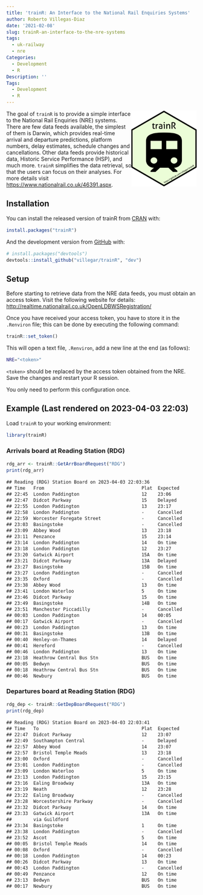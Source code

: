 ```yaml
---
title: 'trainR: An Interface to the National Rail Enquiries Systems'
author: Roberto Villegas-Diaz
date: '2021-02-08'
slug: trainR-an-interface-to-the-nre-systems
tags:
  - uk-railway
  - nre
Categories:
  - Development
  - R
Description: ''
Tags:
  - Development
  - R
---
```


<img src="https://raw.githubusercontent.com/villegar/trainR/main/inst/images/logo.png" alt="logo" align="right" height=200px/>

The goal of `trainR` is to provide a simple interface to the 
National Rail Enquiries (NRE) systems. There are few data feeds 
available, the simplest of them is Darwin, which provides real-time 
arrival and departure predictions, platform numbers, delay estimates, 
schedule changes and cancellations. Other data feeds provide historical 
data, Historic Service Performance (HSP), and much more. `trainR` 
simplifies the data retrieval, so that the users can focus on their 
analyses. For more details visit 
https://www.nationalrail.co.uk/46391.aspx.

## Installation

You can install the released version of trainR from [CRAN](https://CRAN.R-project.org) with:

``` r
install.packages("trainR")
```

And the development version from [GitHub](https://github.com/) with:

``` r
# install.packages("devtools")
devtools::install_github("villegar/trainR", "dev")
```

## Setup
Before starting to retrieve data from the NRE data feeds, you must obtain an access token. 
Visit the following website for details: http://realtime.nationalrail.co.uk/OpenLDBWSRegistration/

Once you have received your access token, you have to store it in the `.Renviron` file; this can be 
done by executing the following command:


```r
trainR::set_token()
```

This will open a text file, `.Renviron`, add a new line at the end (as follows):

```bash
NRE="<token>"
```

`<token>` should be replaced by the access token obtained from the NRE. Save the changes and restart 
your R session.

You only need to perform this configuration once.

## Example (Last rendered on 2023-04-03 22:03)

Load `trainR` to your working environment:

```r
library(trainR)
```

### Arrivals board at Reading Station (RDG)


```r
rdg_arr <- trainR::GetArrBoardRequest("RDG")
print(rdg_arr)
```

```
## Reading (RDG) Station Board on 2023-04-03 22:03:36
## Time   From                                    Plat  Expected
## 22:45  London Paddington                       12    23:06
## 22:47  Didcot Parkway                          15    Delayed
## 22:55  London Paddington                       13    23:17
## 22:58  London Paddington                       -     Cancelled
## 22:59  Worcester Foregate Street               -     Cancelled
## 23:03  Basingstoke                             -     Cancelled
## 23:09  Abbey Wood                              13    23:18
## 23:11  Penzance                                15    23:14
## 23:14  London Paddington                       14    On time
## 23:18  London Paddington                       12    23:27
## 23:20  Gatwick Airport                         15A   On time
## 23:21  Didcot Parkway                          13A   Delayed
## 23:27  Basingstoke                             15B   On time
## 23:27  London Paddington                       -     Cancelled
## 23:35  Oxford                                  -     Cancelled
## 23:38  Abbey Wood                              13    On time
## 23:41  London Waterloo                         5     On time
## 23:46  Didcot Parkway                          15    On time
## 23:49  Basingstoke                             14B   On time
## 23:51  Manchester Piccadilly                   -     Cancelled
## 00:03  London Paddington                       14    00:05
## 00:17  Gatwick Airport                         -     Cancelled
## 00:23  London Paddington                       13    On time
## 00:31  Basingstoke                             13B   On time
## 00:40  Henley-on-Thames                        14    Delayed
## 00:41  Hereford                                -     Cancelled
## 00:46  London Paddington                       13    On time
## 23:18  Heathrow Central Bus Stn                BUS   On time
## 00:05  Bedwyn                                  BUS   On time
## 00:18  Heathrow Central Bus Stn                BUS   On time
## 00:46  Newbury                                 BUS   On time
```

### Departures board at Reading Station (RDG)


```r
rdg_dep <- trainR::GetDepBoardRequest("RDG")
print(rdg_dep)
```

```
## Reading (RDG) Station Board on 2023-04-03 22:03:41
## Time   To                                      Plat  Expected
## 22:47  Didcot Parkway                          12    23:07
## 22:49  Southampton Central                     -     Delayed
## 22:57  Abbey Wood                              14    23:07
## 22:57  Bristol Temple Meads                    13    23:18
## 23:00  Oxford                                  -     Cancelled
## 23:01  London Paddington                       -     Cancelled
## 23:09  London Waterloo                         5     On time
## 23:13  London Paddington                       15    23:15
## 23:16  Ealing Broadway                         13A   On time
## 23:19  Neath                                   12    23:28
## 23:22  Ealing Broadway                         -     Cancelled
## 23:28  Worcestershire Parkway                  -     Cancelled
## 23:32  Didcot Parkway                          14    On time
## 23:33  Gatwick Airport                         13A   On time
##        via Guildford                           
## 23:34  Basingstoke                             1     On time
## 23:38  London Paddington                       -     Cancelled
## 23:52  Ascot                                   5     On time
## 00:05  Bristol Temple Meads                    14    On time
## 00:08  Oxford                                  -     Cancelled
## 00:18  London Paddington                       14    00:23
## 00:26  Didcot Parkway                          13    On time
## 00:43  London Paddington                       -     Cancelled
## 00:49  Penzance                                12    On time
## 23:13  Bedwyn                                  BUS   On time
## 00:17  Newbury                                 BUS   On time
```
